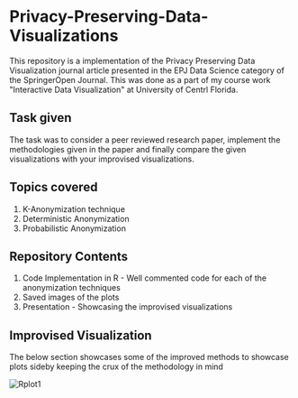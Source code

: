 # Privacy-Preserving-Data-Visualizations
This repository is a implementation of the Privacy Preserving Data Visualization journal article presented in the EPJ Data Science category of the SpringerOpen Journal. This was done as a part of my course work "Interactive Data Visualization" at University of Centrl Florida.

## Task given
The task was to consider a peer reviewed research paper, implement the methodologies given in the paper and finally compare the given visualizations with your improvised visualizations.

## Topics covered
1. K-Anonymization technique
2. Deterministic Anonymization
3. Probabilistic Anonymization

## Repository Contents
1. Code Implementation in R - Well commented code for each of the anonymization techniques 
2. Saved images of the plots
3. Presentation - Showcasing the improvised visualizations

## Improvised Visualization
The below section showcases some of the improved methods to showcase plots sideby keeping the crux of the methodology in mind

![Rplot1](https://user-images.githubusercontent.com/95454351/227352547-02acecf9-886d-4a09-b484-10e6d78ab996.png)
